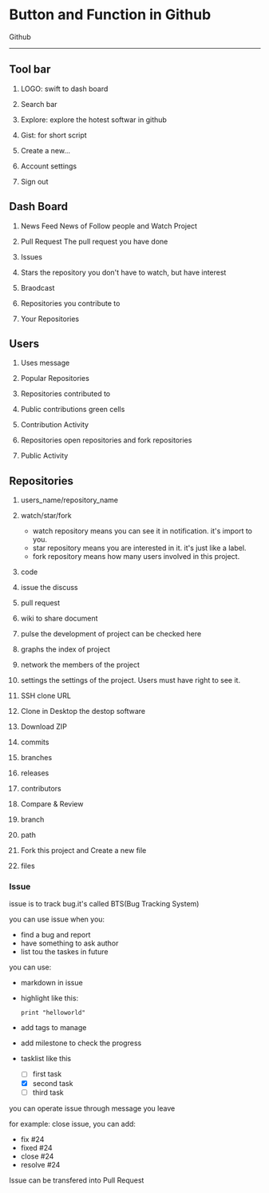 ﻿# Button and Function in Github

Github

---

## Tool bar

1. LOGO:
        swift to dash board

2. Search bar

3. Explore:
        explore the hotest softwar in github
4. Gist:
        for short script

5. Create a new...

6. Account settings

7. Sign out

## Dash Board

1. News Feed
        News of Follow people and Watch Project

1. Pull Request
        The pull request you have done

1. Issues

4. Stars
        the repository you don't have to watch, but have interest

5. Braodcast

6. Repositories you contribute to 

1. Your Repositories

## Users

1. Uses message

1. Popular Repositories

1. Repositories contributed to

1. Public contributions
        green cells

1. Contribution Activity

1. Repositories
        open repositories and fork repositories

1. Public Activity

## Repositories

1. users_name/repository_name

1. watch/star/fork
    - watch repository means you can see it in notification. it's import to you.
    - star repository means you are interested in it. it's just like a label.
    - fork repository means how many users involved in this project.


1. code

1. issue
        the discuss

1. pull request

1. wiki
    to share document

1. pulse
    the development of project can be checked here

1. graphs
    the index of project

1. network
    the members of the project

1. settings
    the settings of the project. Users must have right to see it.

1. SSH clone URL

1. Clone in Desktop
    the destop software

1. Download ZIP

1. commits

1. branches

1. releases

1. contributors

1. Compare & Review

1. branch

1. path

1. Fork this project and Create a new file

1. files

### Issue

issue is to track bug.it's called BTS(Bug Tracking System)

you can use issue when you:

- find a bug and report
- have something to ask author
- list tou the taskes in future

you can use:

- markdown in issue
- highlight like this:
    ```git
    print "helloworld"
    ```
    
- add tags to manage
- add milestone to check the progress
- tasklist like this
    - [ ] first task
    - [x] second task
    - [ ] third task

you can operate issue through message you leave
    
for example: close issue, you can add:

- fix #24
- fixed #24
- close #24
- resolve #24

Issue can be transfered into Pull Request




